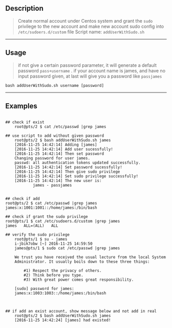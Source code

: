 ## Description
> Create normal account under Centos system and grant the `sudo` privilege to the new account
> and make new account sudo config into `/etc/sudoers.d/custom` file
> Script name: `addUserWithSudo.sh`

---
## Usage

> if not give a certain password parameter, it will generate a default password `pass+username` .
> if your account name is james, and have no input password given, at last will give you a password like `passjames`


    bash addUserWithSudo.sh username [password]
    
---    
## Examples

```shell

## check if exist
    root@pts/2 $ cat /etc/passwd |grep james 

## use script to add without given password
    root@pts/2 $ bash addUserWithSudo.sh james
    [2016-11-25 14:42:14] Adding [james]
    [2016-11-25 14:42:14] Add user sucessfully!
    [2016-11-25 14:42:14] Then set password
    Changing password for user james.
    passwd: all authentication tokens updated successfully.
    [2016-11-25 14:42:14] Set password sucessfully!
    [2016-11-25 14:42:14] Then give sudo privilege
    [2016-11-25 14:42:14] Set sudo privilege successfully!
    [2016-11-25 14:42:14] The new user is:
    		james - passjames
    		
    		
## check if add
root@pts/2 $ cat /etc/passwd |grep james 
james:x:1001:1001::/home/james:/bin/bash

## check if grant the sudo privilege
root@pts/1 $ cat /etc/sudoers.d/custom |grep james 
james	ALL=(ALL)	ALL

## verify the sudo privilege
    root@pts/1 $ su - james 
    i-jbik7obw [~] 2016-11-25 14:59:50
    james@pts/1 $ sudo cat /etc/passwd |grep james 
    
    We trust you have received the usual lecture from the local System
    Administrator. It usually boils down to these three things:
    
        #1) Respect the privacy of others.
        #2) Think before you type.
        #3) With great power comes great responsibility.
    
    [sudo] password for james: 
    james:x:1003:1003::/home/james:/bin/bash



## if add an exist account, show message below and not add in real
    root@pts/2 $ bash addUserWithSudo.sh james
    [2016-11-25 14:42:24] [james] had existed!

```

